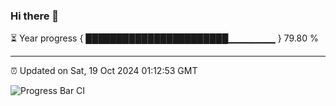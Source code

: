 ### Hi there 👋

⏳ Year progress { ███████████████████████▁▁▁▁▁▁▁ } 79.80 %

---

⏰ Updated on Sat, 19 Oct 2024 01:12:53 GMT

![Progress Bar CI](https://github.com/JuvenileQ/Progress-Bar-CI/workflows/main/badge.svg)
